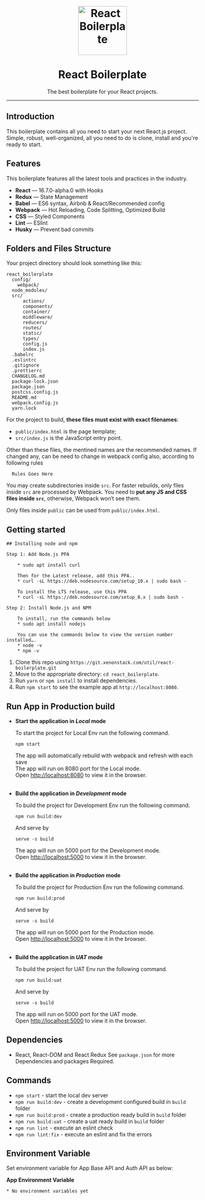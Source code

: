 <h1 align="center">
<br>
  <a href="https://git.xenonstack.com/util/react-boilerplate.git"><img src="https://i.imgur.com/GpQk5wG.png" alt="React Boilerplate" width=128"></a>
<br>
<br>
React Boilerplate
</h1>

<p align="center">The best boilerplate for your React projects.</p>

<hr />

## Introduction

This boilerplate contains all you need to start your next React.js project. Simple, robust, well-organized, all you need to do is clone, install and you're ready to start.

## Features

This boilerplate features all the latest tools and practices in the industry.

- **React** — 16.7.0-alpha.0 with Hooks
- **Redux** — State Management
- **Babel** — ES6 syntax, Airbnb & React/Recommended config
- **Webpack**  — Hot Reloading, Code Splitting, Optimized Build
- **CSS** — Styled Components
- **Lint** — ESlint
- **Husky** — Prevent bad commits

## Folders and Files Structure

Your project directory should look something like this:

```
react_boilerplate
  config/
    webpack/
  node_modules/
  src/
      actions/
      components/
      container/
      middleware/
      reducers/
      routes/
      static/
      types/
      config.js
      index.js
  .babelrc
  .eslintrc
  .gitignore
  .prettierrc
  CHANGELOG.md
  package-lock.json
  package.json
  postcss.config.js
  README.md
  webpack.config.js
  yarn.lock
```

For the project to build, **these files must exist with exact filenames**:

* `public/index.html` is the page template;
* `src/index.js` is the JavaScript entry point.

Other than these files, the mentined names are the recommended names. If changed any, can be need to change in webpack config also, according to following rules

```
  Rules Goes Here
```

You may create subdirectories inside `src`. For faster rebuilds, only files inside `src` are processed by Webpack.
You need to **put any JS and CSS files inside `src`**, otherwise, Webpack won’t see them.

Only files inside `public` can be used from `public/index.html`.

## Getting started

```
## Installing node and npm

Step 1: Add Node.js PPA

    * sudo apt install curl

    Then for the Latest release, add this PPA..
    * curl -sL https://deb.nodesource.com/setup_10.x | sudo bash -

    To install the LTS release, use this PPA
    * curl -sL https://deb.nodesource.com/setup_8.x | sudo bash -

Step 2: Install Node.js and NPM

    To install, run the commands below
    * sudo apt install nodejs

    You can use the commands below to view the version number installed….
    * node -v
    * npm -v
```

1. Clone this repo using `https://git.xenonstack.com/util/react-boilerplate.git`
2. Move to the appropriate directory: `cd react_boilerplate`.<br />
3. Run `yarn` or `npm install` to install dependencies.<br />
4. Run `npm start` to see the example app at `http://localhost:8080`.

## Run App in Production build

- **Start the application in _Local_ mode**

    To start the project for Local Env run the following command.

    ```
    npm start
    ```
    The app will automatically rebuild with webpack and refresh with each save<br>
    The app will run on 8080 port for the Local mode.<br>
    Open [http://localhost:8080](http://localhost:8080) to view it in the browser.<br><br>

- **Build the application in _Development_ mode**

    To build the project for Development Env run the following command.

    ```
    npm run build:dev
    ```
    And serve by

    ```
    serve -s build
    ```
    The app will run on 5000 port for the Development mode.<br>
    Open [http://localhost:5000](http://localhost:5000) to view it in the browser.<br><br>

- **Build the application in _Production_ mode**

    To build the project for Production Env run the following command.

    ```
    npm run build:prod
    ```
    And serve by

    ```
    serve -s build
    ```
    The app will run on 5000 port for the Production mode.<br>
    Open [http://localhost:5000](http://localhost:5000) to view it in the browser.<br><br>

- **Build the application in _UAT_ mode**

    To build the project for UAT Env run the following command.

    ```
    npm run build:uat
    ```
    And serve by

    ```
    serve -s build
    ```
    The app will run on 5000 port for the UAT mode.<br>
    Open [http://localhost:5000](http://localhost:5000) to view it in the browser.

## Dependencies
* React, React-DOM and React Redux
 See `package.json` for more Dependencies and packages Required.


## Commands

- `npm start` - start the local dev server
- `npm run build:dev` - create a development configured build in `build` folder
- `npm run build:prod` - create a production ready build in `build` folder
- `npm run build:uat` - create a uat ready build in `build` folder
- `npm run lint` - execute an eslint check
- `npm run lint:fix` - execute an eslint and fix the errors

## Environment Variable

Set environment variable for App Base API and Auth API as below:

**App Environment Variable**

```
* No environment variables yet
```
